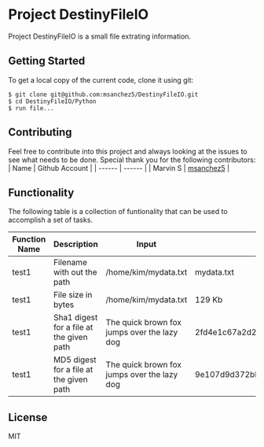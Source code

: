 # Project DestinyFileIO

Project DestinyFileIO is a small file extrating information.

## Getting Started

To get a local copy of the current code, clone it using git:
```
$ git clone git@github.com:msanchez5/DestinyFileIO.git
$ cd DestinyFileIO/Python
$ run file...
```

## Contributing
Feel free to contribute into this project and always looking at the issues to see what needs to be done.
Special thank you for the following contributors:
| Name | Github Account |
| ------ | ------ |
| Marvin S | [msanchez5](http://github.com/msanchez5) |

## Functionality
The following table is a collection of funtionality that can be used  to accomplish a set of tasks.

| Function Name | Description | Input | Expected Output
| ----- | ----- | ----- | ----- |
| test1 | Filename with out the path | /home/kim/mydata.txt | mydata.txt |
| test1 | File size in bytes | /home/kim/mydata.txt | 129 Kb |
| test1 | Sha1 digest for a file at the given path | The quick brown fox jumps over the lazy dog | 2fd4e1c67a2d28fced849ee1bb76e7391b93eb12 |
| test1 | MD5 digest for a file at the given path | The quick brown fox jumps over the lazy dog | 9e107d9d372bb6826bd81d3542a419d |

## License
MIT
